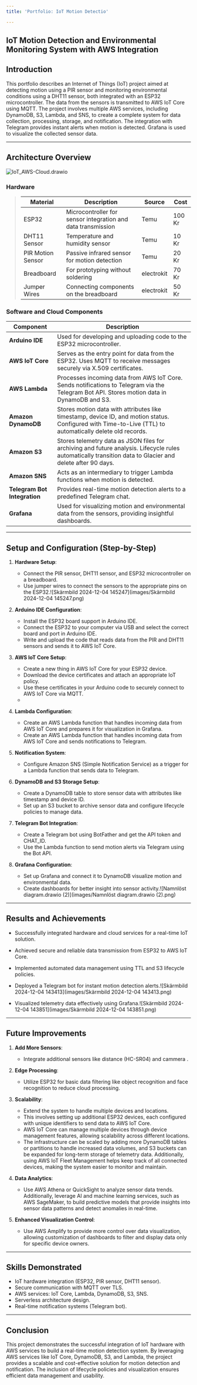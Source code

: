 ```yaml
---
title: 'Portfolio: IoT Motion Detectio'

---
```


## IoT Motion Detection and Environmental Monitoring System with AWS Integration

## Introduction

This portfolio describes an Internet of Things (IoT) project aimed at detecting motion using a PIR sensor and monitoring environmental conditions using a DHT11 sensor, both integrated with an ESP32 microcontroller. The data from the sensors is transmitted to AWS IoT Core using MQTT. The project involves multiple AWS services, including DynamoDB, S3, Lambda, and SNS, to create a complete system for data collection, processing, storage, and notification. The integration with Telegram provides instant alerts when motion is detected. Grafana is used to visualize the collected sensor data.



---

## Architecture Overview
![IoT_AWS-Cloud.drawio](images/IoT_AWS-Cloud.drawio.png)

### **Hardware**


>| Material  | Description                           |Source    | Cost   |
>| --------- | ------------------------------------- |----------|--------|
>| ESP32 | Microcontroller for sensor integration and data transmission |Temu |100 Kr  |
>|DHT11 Sensor| Temperature and humidity sensor| Temu  | 10 Kr  |
>|PIR Motion Sensor	|Passive infrared sensor for motion detection|Temu|20 Kr|
>|Breadboard|For prototyping without soldering|electrokit|70 Kr|
>|Jumper Wires|Connecting components on the breadboard|electrokit|50 Kr|


### **Software and Cloud Components**


| Component                | Description |
| ------------------------ | ----------- |
|**Arduino IDE**|Used for developing and uploading code to the ESP32 microcontroller.|
| **AWS IoT Core**         | Serves as the entry point for data from the ESP32. Uses MQTT to receive messages securely via X.509 certificates. |
| **AWS Lambda**           | Processes incoming data from AWS IoT Core. Sends notifications to Telegram via the Telegram Bot API. Stores motion data in DynamoDB and S3. |
| **Amazon DynamoDB**      | Stores motion data with attributes like timestamp, device ID, and motion status. Configured with Time-to-Live (TTL) to automatically delete old records. |
| **Amazon S3**            | Stores telemetry data as JSON files for archiving and future analysis. Lifecycle rules automatically transition data to Glacier and delete after 90 days. |
| **Amazon SNS**           | Acts as an intermediary to trigger Lambda functions when motion is detected. |
| **Telegram Bot Integration** | Provides real-time motion detection alerts to a predefined Telegram chat. |
| **Grafana**              | Used for visualizing motion and environmental data from the sensors, providing insightful dashboards. |





---

## Setup and Configuration (Step-by-Step)

1. **Hardware Setup**: 

   - Connect the PIR sensor, DHT11 sensor, and ESP32 microcontroller on a breadboard.
   - Use jumper wires to connect the sensors to the appropriate pins on the ESP32.![Skärmbild 2024-12-04 145247](images/Skärmbild 2024-12-04 145247.png)


2. **Arduino IDE Configuration**:

   - Install the ESP32 board support in Arduino IDE.
   - Connect the ESP32 to your computer via USB and select the correct board and port in Arduino IDE.
   - Write and upload the code that reads data from the PIR and DHT11 sensors and sends it to AWS IoT Core.
   

3. **AWS IoT Core Setup**:

   - Create a new thing in AWS IoT Core for your ESP32 device.
   - Download the device certificates and attach an appropriate IoT policy.
   - Use these certificates in your Arduino code to securely connect to AWS IoT Core via MQTT.
   - 

4. **Lambda Configuration**:

   - Create an AWS Lambda function that handles incoming data from AWS IoT Core and prepares it for visualization in Grafana.
   - Create an AWS Lambda function that handles incoming data from AWS IoT Core and sends notifications to Telegram.
   

5. **Notification System**:

   -  Configure Amazon SNS (Simple Notification Service) as a trigger for a Lambda function that sends data to Telegram.

6. **DynamoDB and S3 Storage Setup**:

   - Create a DynamoDB table to store sensor data with attributes like timestamp and device ID.
   - Set up an S3 bucket to archive sensor data and configure lifecycle policies to manage data.

7. **Telegram Bot Integration**:
   - Create a Telegram bot using BotFather and get the API token and CHAT_ID.
   - Use the Lambda function to send motion alerts via Telegram using the Bot API.

8. **Grafana Configuration**:

   - Set up Grafana and connect it to DynamoDB visualize motion and environmental data.
   - Create dashboards for better insight into sensor activity.![Namnlöst diagram.drawio (2)](images/Namnlöst diagram.drawio (2).png)



---

## Results and Achievements

- Successfully integrated hardware and cloud services for a real-time IoT solution.
- Achieved secure and reliable data transmission from ESP32 to AWS IoT Core.
- Implemented automated data management using TTL and S3 lifecycle policies.
- Deployed a Telegram bot for instant motion detection alerts.![Skärmbild 2024-12-04 143413](images/Skärmbild 2024-12-04 143413.png)


- Visualized telemetry data effectively using Grafana.![Skärmbild 2024-12-04 143851](images/Skärmbild 2024-12-04 143851.png)




---

## Future Improvements

1. **Add More Sensors**:

   - Integrate additional sensors like distance (HC-SR04) and cammera .
  

2. **Edge Processing**:

   - Utilize ESP32 for basic data filtering like object recognition and face recognition to reduce cloud processing.

3. **Scalability**:

   - Extend the system to handle multiple devices and locations.
   -  This involves setting up additional ESP32 devices, each configured with unique identifiers to send data to AWS IoT Core.
   -   AWS IoT Core can manage multiple devices through device management features, allowing scalability across different locations.
   -    The infrastructure can be scaled by adding more DynamoDB tables or partitions to handle increased data volumes, and S3 buckets can be expanded for long-term storage of telemetry data. Additionally, using AWS IoT Fleet Management helps keep track of all connected devices, making the system easier to monitor and maintain.

4. **Data Analytics**:

   - Use AWS Athena or QuickSight to analyze sensor data trends. Additionally, leverage AI and machine learning services, such as AWS SageMaker, to build predictive models that provide insights into sensor data patterns and detect anomalies in real-time.

5. **Enhanced Visualization Control**:
    - Use AWS Amplify to provide more control over data visualization, allowing customization of dashboards to filter and display data only for specific device owners.


---



## Skills Demonstrated

- IoT hardware integration (ESP32, PIR sensor, DHT11 sensor).
- Secure communication with MQTT over TLS.
- AWS services: IoT Core, Lambda, DynamoDB, S3, SNS.
- Serverless architecture design.
- Real-time notification systems (Telegram bot).

---

## Conclusion

This project demonstrates the successful integration of IoT hardware with AWS services to build a real-time motion detection system. By leveraging AWS services like IoT Core, DynamoDB, S3, and Lambda, the project provides a scalable and cost-effective solution for motion detection and notification. The inclusion of lifecycle policies and visualization ensures efficient data management and usability.


